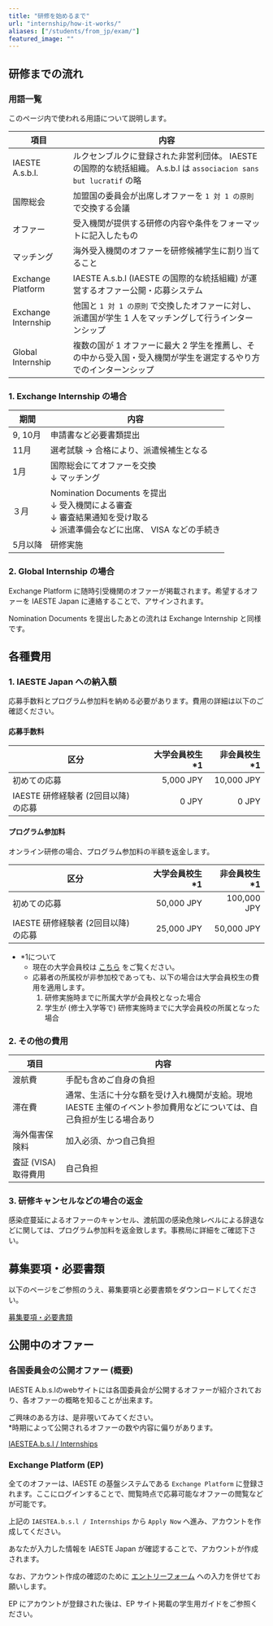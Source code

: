```yaml
---
title: "研修を始めるまで"
url: "internship/how-it-works/"
aliases: ["/students/from_jp/exam/"]
featured_image: ""
---
```


## 研修までの流れ

### 用語一覧

このページ内で使われる用語について説明します。

| 項目                | 内容                                                                 |
| ------------------- | ------------------------------------------------------------------- |
| IAESTE A.s.b.l.     | ルクセンブルクに登録された非営利団体。 IAESTE の国際的な統括組織。 A.s.b.l は `associacion sans but lucratif` の略 |
| 国際総会             | 加盟国の委員会が出席しオファーを `1 対 1 の原則` で交換する会議                      |
| オファー             | 受入機関が提供する研修の内容や条件をフォーマットに記入したもの                     |
| マッチング           | 海外受入機関のオファーを研修候補学生に割り当てること                              |
| Exchange Platform   | IAESTE A.s.b.l (IAESTE の国際的な統括組織) が運営するオファー公開・応募システム    |
| Exchange Internship | 他国と `1 対 1 の原則` で交換したオファーに対し、派遣国が学生 1 人をマッチングして行うインターンシップ |
| Global Internship   | 複数の国が 1 オファーに最大 2 学生を推薦し、その中から受入国・受入機関が学生を選定するやり方でのインターンシップ |

### 1. Exchange Internship の場合

| 期間     | 内容                                |
| -------- | ---------------------------------- |
| 9, 10月  | 申請書など必要書類提出                  |
| 11月     | 選考試験 -> 合格により、派遣候補生となる    |
| 1月      | 国際総会にてオファーを交換<br>↓ マッチング  |
| ３月     | Nomination Documents を提出<br>↓ 受入機関による審査<br>↓ 審査結果通知を受け取る<br>↓ 派遣準備会などに出席、 VISA などの手続き |
| 5月以降  | 研修実施                              |

### 2. Global Internship の場合

Exchange Platform に随時引受機関のオファーが掲載されます。希望するオファーを IAESTE Japan に連絡することで、アサインされます。

Nomination Documents を提出したあとの流れは Exchange Internship と同様です。

## 各種費用

### 1. IAESTE Japan への納入額

応募手数料とプログラム参加料を納める必要があります。費用の詳細は以下のご確認ください。

#### 応募手数料

| 区分  | 大学会員校生 *1 | 非会員校生 *1 |
| --------------------------------- | --------: | ---------: |
| 初めての応募                       | 5,000 JPY | 10,000 JPY |
| IAESTE 研修経験者 (2回目以降) の応募 | 0 JPY     | 0 JPY      |

#### プログラム参加料

オンライン研修の場合、プログラム参加料の半額を返金します。

| 区分  | 大学会員校生 *1 | 非会員校生 *1 |
| ----------------------------------| ---------: | ----------: | 
| 初めての応募                       | 50,000 JPY | 100,000 JPY |
| IAESTE 研修経験者 (2回目以降) の応募 | 25,000 JPY | 50,000 JPY  |

- *1について
  - 現在の大学会員校は [こちら](members.md) をご覧ください。
  - 応募者の所属校が非参加校であっても、以下の場合は大学会員校生の費用を適用します。
    1. 研修実施時までに所属大学が会員校となった場合
    2. 学生が (修士入学等で) 研修実施時までに大学会員校の所属となった場合

### 2. その他の費用

| 項目               | 内容                |
| ------------------ | ------------------ |
| 渡航費              | 手配も含めご自身の負担 |
| 滞在費              | 通常、生活に十分な額を受け入れ機関が支給。現地 IAESTE 主催のイベント参加費用などについては、自己負担が生じる場合あり |
| 海外傷害保険料       | 加入必須、かつ自己負担 |
| 査証 (VISA) 取得費用 | 自己負担             |

### 3. 研修キャンセルなどの場合の返金

感染症蔓延によるオファーのキャンセル、渡航国の感染危険レベルによる辞退などに関しては、プログラム参加料を返金致します。事務局に詳細をご確認下さい。

## 募集要項・必要書類

以下のページをご参照のうえ、募集要項と必要書類をダウンロードしてください。

[募集要項・必要書類](required-docs.md)

## 公開中のオファー

### 各国委員会の公開オファー (概要) 

IAESTE A.b.s.lのwebサイトには各国委員会が公開するオファーが紹介されており、各オファーの概略を知ることが出来ます。

ご興味のある方は、是非覗いてみてください。<br>
*時期によって公開されるオファーの数や内容に偏りがあります。

[IAESTEA.b.s.l / Internships](https://iaeste.org/internships/)

### Exchange Platform (EP)

全てのオファーは、IAESTE の基盤システムである `Exchange Platform` に登録されます。ここにログインすることで、閲覧時点で応募可能なオファーの閲覧などが可能です。

上記の `IAESTEA.b.s.l / Internships` から `Apply Now` へ進み、アカウントを作成してください。

あなたが入力した情報を IAESTE Japan が確認することで、アカウントが作成されます。

なお、アカウント作成の確認のために [エントリーフォーム](required-docs.md) への入力を併せてお願いします。

EP にアカウントが登録された後は、EP サイト掲載の学生用ガイドをご参照ください。
